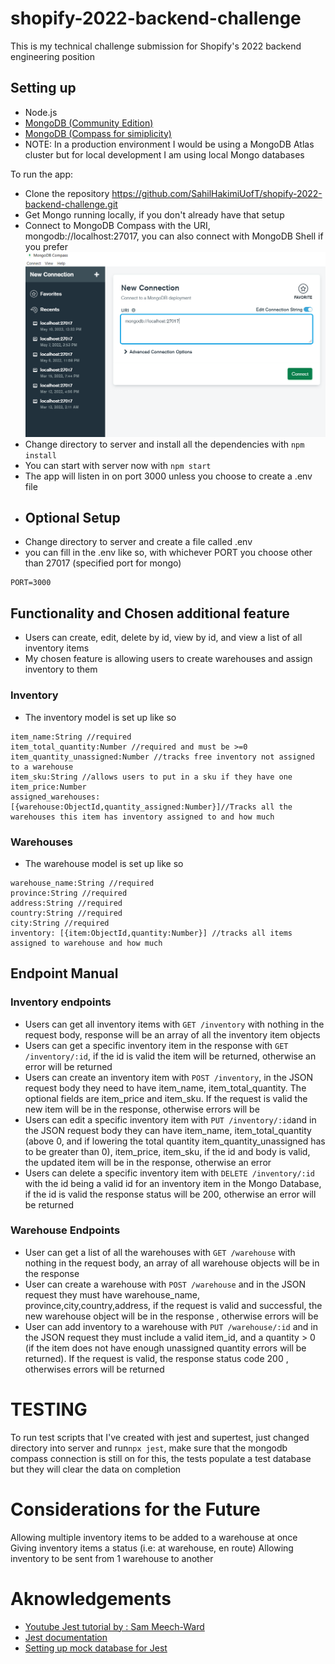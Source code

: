 # shopify-2022-backend-challenge

This is my technical challenge submission for Shopify's 2022 backend engineering position

## Setting up

- Node.js
- [MongoDB (Community Edition)](https://www.mongodb.com/docs/manual/administration/install-community/)
- [MongoDB (Compass for simiplicity)](https://www.mongodb.com/try/download/compass)
- NOTE: In a production environment I would be using a MongoDB Atlas cluster but for local development I am using local Mongo databases

To run the app:

- Clone the repository https://github.com/SahilHakimiUofT/shopify-2022-backend-challenge.git
- Get Mongo running locally, if you don't already have that setup
- Connect to MongoDB Compass with the URI, mongodb://localhost:27017, you can also connect with MongoDB Shell if you prefer
  ![Image](readme_images/mongo_connection.PNG)
- Change directory to server and install all the dependencies with `npm install`
- You can start with server now with `npm start`
- The app will listen in on port 3000 unless you choose to create a .env file
- ## Optional Setup
- Change directory to server and create a file called .env
- you can fill in the .env like so, with whichever PORT you choose other than 27017 (specified port for mongo)

```
PORT=3000
```

## Functionality and Chosen additional feature

- Users can create, edit, delete by id, view by id, and view a list of all inventory items
- My chosen feature is allowing users to create warehouses and assign inventory to them

### Inventory

- The inventory model is set up like so

```
item_name:String //required
item_total_quantity:Number //required and must be >=0
item_quantity_unassigned:Number //tracks free inventory not assigned to a warehouse
item_sku:String //allows users to put in a sku if they have one
item_price:Number
assigned_warehouses:[{warehouse:ObjectId,quantity_assigned:Number}]//Tracks all the warehouses this item has inventory assigned to and how much
```

### Warehouses

- The warehouse model is set up like so

```
warehouse_name:String //required
province:String //required
address:String //required
country:String //required
city:String //required
inventory: [{item:ObjectId,quantity:Number}] //tracks all items assigned to warehouse and how much
```

## Endpoint Manual

### Inventory endpoints

- Users can get all inventory items with `GET /inventory` with nothing in the request body, response will be an array of all the inventory item objects
- Users can get a specific inventory item in the response with `GET /inventory/:id`, if the id is valid the item will be returned, otherwise an error will be returned
- Users can create an inventory item with `POST /inventory`, in the JSON request body they need to have item_name, item_total_quantity. The optional fields are item_price and item_sku. If the request is valid the new item will be in the response, otherwise errors will be
- Users can edit a specific inventory item with `PUT /inventory/:id`and in the JSON request body they can have item_name, item_total_quantity (above 0, and if lowering the total quantity item_quantity_unassigned has to be greater than 0), item_price, item_sku, if the id and body is valid, the updated item will be in the response, otherwise an error
- Users can delete a specific inventory item with `DELETE /inventory/:id` with the id being a valid id for an inventory item in the Mongo Database, if the id is valid the response status will be 200, otherwise an error will be returned

### Warehouse Endpoints

- User can get a list of all the warehouses with `GET /warehouse` with nothing in the request body, an array of all warehouse objects will be in the response
- User can create a warehouse with `POST /warehouse` and in the JSON request they must have warehouse_name, province,city,country,address, if the request is valid and successful, the new warehouse object will be in the response , otherwise errors will be
- User can add inventory to a warehouse with `PUT /warehouse/:id` and in the JSON request they must include a valid item_id, and a quantity > 0 (if the item does not have enough unassigned quantity errors will be returned). If the request is valid, the response status code 200 , otherwises errors will be returned

# TESTING

To run test scripts that I've created with jest and supertest, just changed directory into server and run`npx jest`, make sure that the mongodb compass connection is still on for this, the tests populate a test database but they will clear the data on completion

# Considerations for the Future

Allowing multiple inventory items to be added to a warehouse at once
Giving inventory items a status (i.e: at warehouse, en route)
Allowing inventory to be sent from 1 warehouse to another

# Aknowledgements

- [Youtube Jest tutorial by : Sam Meech-Ward](https://www.youtube.com/watch?v=FKnzS_icp20)
- [Jest documentation](https://jestjs.io/docs/)
- [Setting up mock database for Jest](https://zellwk.com/blog/jest-and-mongoose/)
